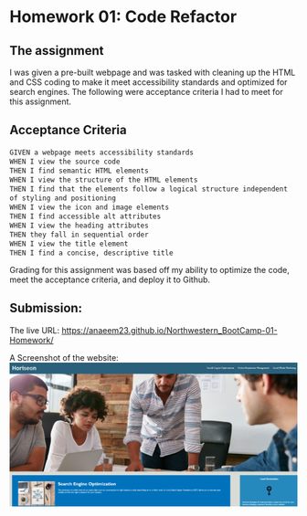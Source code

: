 # Homework 01: Code Refactor

## The assignment

I was given a pre-built webpage and was tasked with cleaning up the HTML and CSS coding to make it meet accessibility standards and optimized for search engines. The following were acceptance criteria I had to meet for this assignment. 

## Acceptance Criteria

```
GIVEN a webpage meets accessibility standards
WHEN I view the source code
THEN I find semantic HTML elements
WHEN I view the structure of the HTML elements
THEN I find that the elements follow a logical structure independent of styling and positioning
WHEN I view the icon and image elements
THEN I find accessible alt attributes
WHEN I view the heading attributes
THEN they fall in sequential order
WHEN I view the title element
THEN I find a concise, descriptive title
```

Grading for this assignment was based off my ability to optimize the code, meet the acceptance criteria, and deploy it to Github.

## Submission:

The live URL: https://anaeem23.github.io/Northwestern_BootCamp-01-Homework/

A Screenshot of the website: ![Screenshot of website](./assets/images/Website-example.png)

